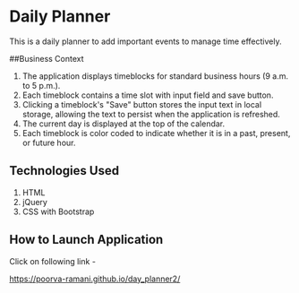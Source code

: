 # Daily Planner 
This is a daily planner to add important events to manage time effectively.

##Business Context

1. The application displays timeblocks for standard business hours (9 a.m. to 5 p.m.).
2. Each timeblock contains a time slot with input field and save button.
3. Clicking a timeblock's "Save" button stores the input text in local storage, allowing the text to persist when the application is refreshed.
4. The current day is displayed at the top of the calendar.
5. Each timeblock is color coded to indicate whether it is in a past, present, or future hour.

## Technologies Used
1. HTML
2. jQuery
3. CSS with Bootstrap


## How to Launch Application
Click on following link -

https://poorva-ramani.github.io/day_planner2/
